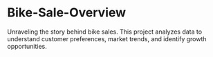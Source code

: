# Bike-Sale-Overview
Unraveling the story behind bike sales. This project analyzes data to understand customer preferences, market trends, and identify growth opportunities.
